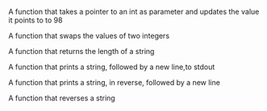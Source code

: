 A function that takes a pointer to an int as parameter and updates the value it points to to 98

A function that swaps the values of two integers

A function that returns the length of a string

A function that prints a string, followed by a new line,to stdout

A function that prints a string, in reverse, followed by a new line

A function that reverses a string
